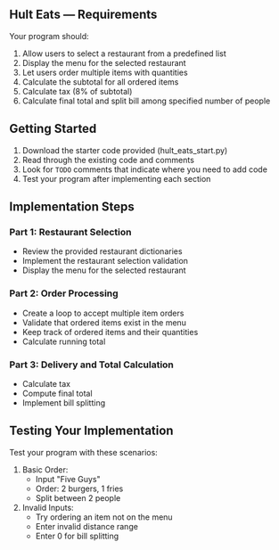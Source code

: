 ## Hult Eats — Requirements

Your program should:

1. Allow users to select a restaurant from a predefined list
2. Display the menu for the selected restaurant
3. Let users order multiple items with quantities
4. Calculate the subtotal for all ordered items
5. Calculate tax (8% of subtotal)
6. Calculate final total and split bill among specified number of people

## Getting Started

1. Download the starter code provided (hult_eats_start.py)
2. Read through the existing code and comments
3. Look for `TODO` comments that indicate where you need to add code
4. Test your program after implementing each section

## Implementation Steps

### Part 1: Restaurant Selection

- Review the provided restaurant dictionaries
- Implement the restaurant selection validation
- Display the menu for the selected restaurant

### Part 2: Order Processing

- Create a loop to accept multiple item orders
- Validate that ordered items exist in the menu
- Keep track of ordered items and their quantities
- Calculate running total

### Part 3: Delivery and Total Calculation

- Calculate tax
- Compute final total
- Implement bill splitting

## Testing Your Implementation

Test your program with these scenarios:

1. Basic Order:
    - Input "Five Guys"
    - Order: 2 burgers, 1 fries
    - Split between 2 people
2. Invalid Inputs:
    - Try ordering an item not on the menu
    - Enter invalid distance range
    - Enter 0 for bill splitting
